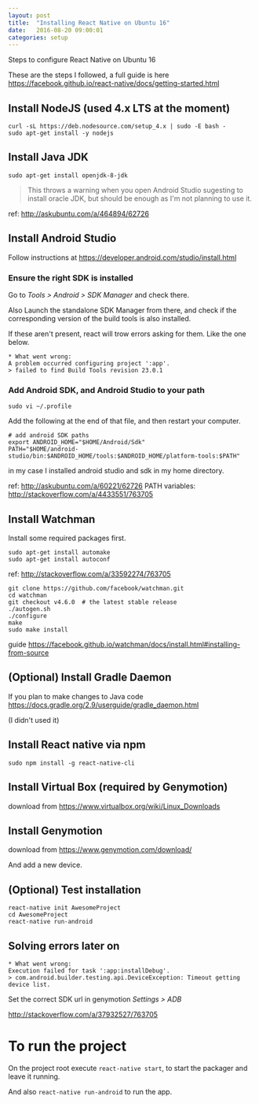```yaml
---
layout: post
title:  "Installing React Native on Ubuntu 16"
date:   2016-08-20 09:00:01
categories: setup
---
```


Steps to configure React Native on Ubuntu 16

These are the steps I followed, a full guide is here https://facebook.github.io/react-native/docs/getting-started.html

## Install NodeJS (used 4.x LTS at the moment)

```
curl -sL https://deb.nodesource.com/setup_4.x | sudo -E bash -
sudo apt-get install -y nodejs
```

## Install Java JDK 

```
sudo apt-get install openjdk-8-jdk
```

> This throws a warning when you open Android Studio sugesting to install oracle JDK, but should be enough as I'm not planning to use it.

ref: http://askubuntu.com/a/464894/62726


## Install Android Studio

Follow instructions at https://developer.android.com/studio/install.html

### Ensure the right SDK is installed

Go to *Tools > Android > SDK Manager* and check there.

Also Launch the standalone SDK Manager from there, and check if the corresponding version of the build tools is also installed.

If these aren't present, react will trow errors asking for them. Like the one below.


```
* What went wrong:
A problem occurred configuring project ':app'.
> failed to find Build Tools revision 23.0.1
```


### Add Android SDK, and Android Studio to your path

```
sudo vi ~/.profile
```

Add the following at the end of that file, and then restart your computer.

```
# add android SDK paths
export ANDROID_HOME="$HOME/Android/Sdk"
PATH="$HOME/android-studio/bin:$ANDROID_HOME/tools:$ANDROID_HOME/platform-tools:$PATH"
```

in my case I installed android studio and sdk in my home directory.

ref: http://askubuntu.com/a/60221/62726
PATH variables: http://stackoverflow.com/a/4433551/763705



## Install Watchman

Install some required packages first.

```
sudo apt-get install automake
sudo apt-get install autoconf
```

ref: http://stackoverflow.com/a/33592274/763705


```
git clone https://github.com/facebook/watchman.git
cd watchman
git checkout v4.6.0  # the latest stable release
./autogen.sh
./configure
make
sudo make install
```

guide https://facebook.github.io/watchman/docs/install.html#installing-from-source



## (Optional) Install Gradle Daemon

If you plan to make changes to Java code https://docs.gradle.org/2.9/userguide/gradle_daemon.html

(I didn't used it)


## Install React native via npm

```
sudo npm install -g react-native-cli
```


## Install Virtual Box (required by Genymotion)

download from https://www.virtualbox.org/wiki/Linux_Downloads


## Install Genymotion

download from https://www.genymotion.com/download/

And add a new device.




## (Optional) Test installation

```
react-native init AwesomeProject
cd AwesomeProject
react-native run-android
```





## Solving errors later on

```
* What went wrong:
Execution failed for task ':app:installDebug'.
> com.android.builder.testing.api.DeviceException: Timeout getting device list.
```

Set the correct SDK url in genymotion *Settings > ADB*

http://stackoverflow.com/a/37932527/763705






# To run the project

On the project root execute `react-native start`, to start the packager and leave it running.

And also `react-native run-android` to run the app.




